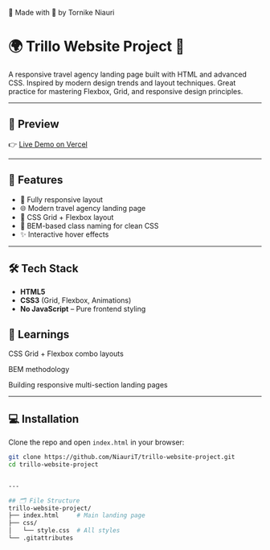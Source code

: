 🙌 Made with 💙 by Tornike Niauri

# 🌍 Trillo Website Project 🏨

A responsive travel agency landing page built with HTML and advanced CSS. Inspired by modern design trends and layout techniques. Great practice for mastering Flexbox, Grid, and responsive design principles.

---

## 📸 Preview

👉 [Live Demo on Vercel](https://trillo-website-project.vercel.app/)


---

## 🚀 Features

- 🧭 Fully responsive layout
- 🌐 Modern travel agency landing page
- 💼 CSS Grid + Flexbox layout
- 🎨 BEM-based class naming for clean CSS
- ✨ Interactive hover effects

---

## 🛠️ Tech Stack

- **HTML5**
- **CSS3** (Grid, Flexbox, Animations)
- **No JavaScript** – Pure frontend styling


## 🧠 Learnings
CSS Grid + Flexbox combo layouts

BEM methodology

Building responsive multi-section landing pages



---

## 💻 Installation

Clone the repo and open `index.html` in your browser:

```bash
git clone https://github.com/NiauriT/trillo-website-project.git
cd trillo-website-project


---

## 🗂️ File Structure
trillo-website-project/
├── index.html     # Main landing page
├── css/
│   └── style.css  # All styles
└── .gitattributes

